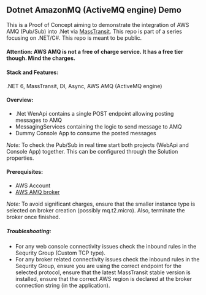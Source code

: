 ## Dotnet AmazonMQ (ActiveMQ engine) Demo
This is a Proof of Concept aiming to demonstrate the integration of AWS AMQ (Pub/Sub) into .Net via [MassTransit](https://masstransit-project.com/).
This repo is part of a series focusing on .NET/C#. This repo is meant to be public.

#### Attention: AWS AMQ is not a free of charge service. It has a free tier though. Mind the charges.

#### Stack and Features:
.NET 6, MassTransit, DI, Async, AWS AMQ (ActiveMQ engine)

#### Overview:
- .Net WenApi contains a single POST endpoint allowing posting messages to AMQ
- MessagingServices containing the logic to send message to AMQ
- Dummy Console App to consume the posted messages

*Note:* To check the Pub/Sub in real time start both projects (WebApi and Console App) together. This can be configured through the Solution properties.

#### Prerequisites:
- AWS Account
- [AWS AMQ broker](https://docs.aws.amazon.com/amazon-mq/latest/developer-guide/amazon-mq-creating-configuring-broker.html)

*Note:* To avoid significant charges, ensure that the smaller instance type is selected on broker creation (possibly mq.t2.micro). Also, terminate the broker once finished.

##### Troubleshooting:
- For any web console connectivity issues check the inbound rules in the Sequrity Group (Custom TCP type).
- For any broker related connectivity issues check the inbound rules in the Sequrity Group, ensure you are using the correct endpoint for the selected protocol, ensure that the latest MassTransit stable version is installed, ensure that the correct AWS region is declared at the broker connection string (in the application).  

